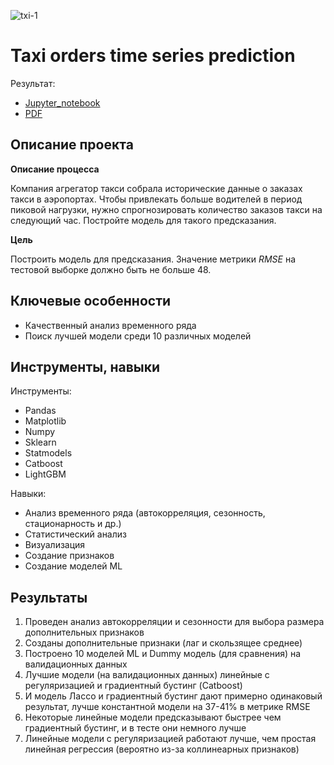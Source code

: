 ![txi-1](https://github.com/dmakhazen/portfolio/assets/107398428/5d030ce8-270f-42fe-984f-6c9f6d3fde2b)


# Taxi orders time series prediction

Результат:
- [Jupyter_notebook](https://github.com/dmakhazen/portfolio/tree/main/taxi_orders_prediction/time_series_taxi_prediction.ipynb)
- [PDF](https://github.com/dmakhazen/portfolio/tree/main/taxi_orders_prediction/time_series_taxi_prediction.pdf)

## Описание проекта

**Описание процесса**
   
Компания агрегатор такси собрала исторические данные о заказах такси в аэропортах. Чтобы привлекать больше водителей в период пиковой нагрузки, нужно спрогнозировать количество заказов такси на следующий час. Постройте модель для такого предсказания. 

**Цель**

Построить модель для предсказания. Значение метрики *RMSE* на тестовой выборке должно быть не больше 48.

## Ключевые особенности
- Качественный анализ временного ряда
- Поиск лучшей модели среди 10 различных моделей

## Инструменты, навыки

Инструменты:
- Pandas
- Matplotlib
- Numpy
- Sklearn
- Statmodels
- Catboost
- LightGBM

Навыки:
- Анализ временного ряда (автокорреляция, сезонность, стационарность и др.)
- Статистический анализ
- Визуализация
- Создание признаков
- Создание моделей ML

## Результаты
1. Проведен анализ автокорреляции и сезонности для выбора размера дополнительных признаков
2. Созданы дополнительные признаки (лаг и скользящее среднее)
3. Построено 10 моделей ML и Dummy модель (для сравнения) на валидационных данных
4. Лучшие модели (на валидационных данных) линейные с регуляризацией и градиентный бустинг (Catboost)
5. И модель Лассо и градиентный бустинг дают примерно одинаковый результат, лучше константной модели на 37-41% в метрике RMSE
6. Некоторые линейные модели предсказывают быстрее чем градиентный бустинг, и в тесте они немного лучше
7. Линейные модели с регуляризацией работают лучше, чем простая линейная регрессия (вероятно из-за коллинеарных признаков)
